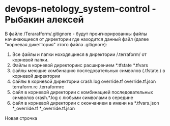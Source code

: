 # devops-netology_system-control - Рыбакин алексей

В файле /Terarafform/.gitignore - будут проигнорированны файлы начинающиеся от директории где находится данный файл (далее "корневая дикеттория" этого файла .gitignore):
1. Все файлы и папки ноходящиеся в директории /.terraform/ от корневой папки.
2. Файлы в корневой директориис расширением 
	*.tfstate 
	*.tfvars 
3. файлы меющие комбинацию последовательных символов (.tfstate.) в корневой директории
4. файлы в корневой директории
	crash.log
	override.tf
	override.tf.json
	terraform.rc
	.terraformrc
5. файл в корневой директории с комбинацией последовательных символов crash.*.log с любыми символами в середине
6. файл в корневой директории с окончанием в имени на 
	*.tfvars.json
	*_override.tf
	*_override.tf.json
	

Новая строчка
